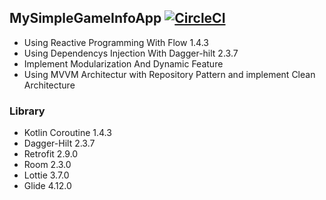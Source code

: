 ## MySimpleGameInfoApp [![CircleCI](https://circleci.com/gh/FaaNillaStatic-Dev/MySimpleGameInfoApp/tree/master.svg?style=svg)](https://circleci.com/gh/FaaNillaStatic-Dev/MySimpleGameInfoApp/tree/master)
- Using Reactive Programming With Flow 1.4.3
- Using Dependencys Injection With Dagger-hilt 2.3.7
- Implement Modularization And Dynamic Feature
- Using MVVM Architectur with Repository Pattern and implement Clean Architecture 

### Library
- Kotlin Coroutine 1.4.3
- Dagger-Hilt 2.3.7
- Retrofit 2.9.0
- Room 2.3.0
- Lottie 3.7.0
- Glide 4.12.0

